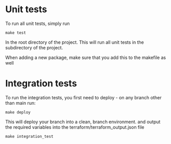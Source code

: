 # Unit tests

To run all unit tests, simply run 

```shell
make test 
```

In the root directory of the project. This will run all unit tests in the subdirectory of the project.

When adding a new package, make sure that you add this to the makefile as well


# Integration tests

To run the integration tests, you first need to deploy - on any branch other than main run:

```make deploy```

This will deploy your branch into a clean, branch environment. and output the required variables into the terraform/terraform_output.json file


```make integration_test```

